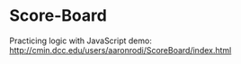 # Score-Board
Practicing logic with JavaScript
demo:  http://cmin.dcc.edu/users/aaronrodi/ScoreBoard/index.html
